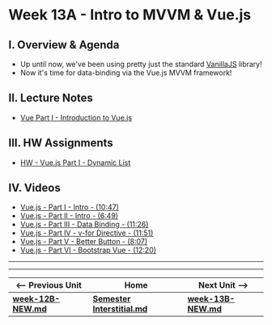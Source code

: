 # Week 13A - Intro to MVVM & Vue.js

## I. Overview & Agenda
- Up until now, we've been using pretty just the standard [VanillaJS](http://vanilla-js.com/) library!
- Now it's time for data-binding via the Vue.js MVVM framework!

## II. Lecture Notes
- [Vue Part I - Introduction to Vue.js](https://github.com/tonethar/IGME-330-Master/blob/master/notes/vue-1.md)

## III. HW Assignments
- [HW - Vue.js Part I - Dynamic List](https://github.com/tonethar/IGME-330-Master/blob/master/notes/vue-1.md)

## IV. Videos

- [Vue.js - Part I - Intro - (10:47)](https://video.rit.edu/Watch/Rs48BbWz)
- [Vue.js - Part II - Intro - (6:49)](https://video.rit.edu/Watch/Qt7o3LZg)
- [Vue.js - Part III - Data Binding - (11:26)](https://video.rit.edu/Watch/y7SHt9i5)
- [Vue.js - Part IV - v-for Directive - (11:51)](https://video.rit.edu/Watch/f3CAa58R)
- [Vue.js - Part V - Better Button - (8:07)](https://video.rit.edu/Watch/s3F2Jqy9)
- [Vue.js - Part VI - Bootstrap Vue - (12:20)](https://video.rit.edu/Watch/Nk2m5M3X)

<hr><hr>

| <-- Previous Unit | Home | Next Unit -->
| --- | --- | --- 
| [**week-12B-NEW.md**](week-12B-NEW.md)    |  [**Semester Interstitial.md**](interstitial.md) | [**week-13B-NEW.md**](week-13B-NEW.md)
